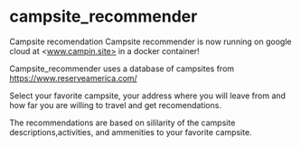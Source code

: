 # campsite_recommender
Campsite recomendation
Campsite recommender is now running on google cloud at <www.campin.site> in a docker container!

Campsite_recommender uses a database of campsites from <https://www.reserveamerica.com/>

Select your favorite campsite, your address where you will leave from and how far you are willing to travel
and get recomendations.

The recommendations are based on sililarity of the campsite descriptions,activities, and ammenities to your favorite campsite.
